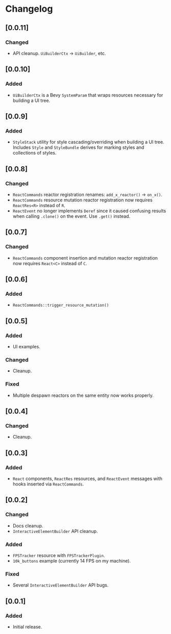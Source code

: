 # Changelog

## [0.0.11]

### Changed

- API cleanup. `UiBuilderCtx` -> `UiBuilder`, etc.


## [0.0.10]

### Added

- `UiBuilderCtx` is a Bevy `SystemParam` that wraps resources necessary for building a UI tree.


## [0.0.9]

### Added

- `StyleStack` utility for style cascading/overriding when building a UI tree. Includes `Style` and `StyleBundle` derives for marking styles and collections of styles.


## [0.0.8]

### Changed

- `ReactCommands` reactor registration renames: `add_x_reactor()` -> `on_x()`.
- `ReactCommands` resource mutation reactor registration now requires `ReactRes<R>` instead of `R`.
- `ReactEvent` no longer implements `Deref` since it caused confusing results when calling `.clone()` on the event. Use `.get()` instead.


## [0.0.7]

### Changed

- `ReactCommands` component insertion and mutation reactor registration now requires `React<C>` instead of `C`.


## [0.0.6]

### Added

- `ReactCommands::trigger_resource_mutation()`


## [0.0.5]

### Added

- UI examples.

### Changed

- Cleanup.

### Fixed

- Multiple despawn reactors on the same entity now works properly.


## [0.0.4]

### Changed

- Cleanup.


## [0.0.3]

### Added

- `React` components, `ReactRes` resources, and `ReactEvent` messages with hooks inserted via `ReactCommands`.


## [0.0.2]

### Changed

- Docs cleanup.
- `InteractiveElementBuilder` API cleanup.

### Added

- `FPSTracker` resource with `FPSTrackerPlugin`.
- `10k_buttons` example (currently 14 FPS on my machine).

### Fixed

- Several `InteractiveElementBuilder` API bugs.


## [0.0.1]

### Added

- Initial release.
